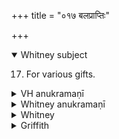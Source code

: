 +++
title = "०१७ बलप्राप्तिः"

+++
<details open><summary>Whitney subject</summary>

17. For various gifts.
</details>


<details><summary>VH anukramaṇī</summary>

बलप्राप्तिः।  
१-७ ब्रह्मा। प्राणः, अपानः, आयुः। (एकावसानम्) १-६ एकपदासुरी त्रिष्टुप्, ७ आसुरी उष्णिक्।
</details>

<details><summary>Whitney anukramaṇī</summary>

[Brahman.—saptarcam. prāṇāpānāyurdevatyam. ekāvasānam: 1-6. 1-p. āsurī triṣṭubh; 7. āsury uṣṇih.]
</details>



<details><summary>Whitney</summary>

### Comment
⌊Not metrical.⌋ Pāipp. has a similar set of phrases in ii. For the use of the hymn by Kāuś. and Vāit, see under hymn 16. It is also, with 15 and others, reckoned by the schol. to Kāuś. (54. 11, note) to the āyuṣya gaṇa.


### Translations
Translated: Weber, xiii. 180; Griffith, i. 61.
</details>

<details><summary>Griffith</summary>

A prayer to an amulet for health and strength
</details>

